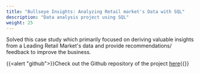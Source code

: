 ```yaml
---
title: "Bullseye Insights: Analyzing Retail market's Data with SQL"
description: "Data analysis project using SQL"
weight: 25
---
```


Solved this case study which primarily focused on deriving valuable insights from a Leading Retail Market's data and provide recommendations/ feedback to improve the business.

{{<alert "github">}}Check out the Github repository of the project [here](https://github.com/Akash080799/SQL-Insights-Hub){{</alert>}}